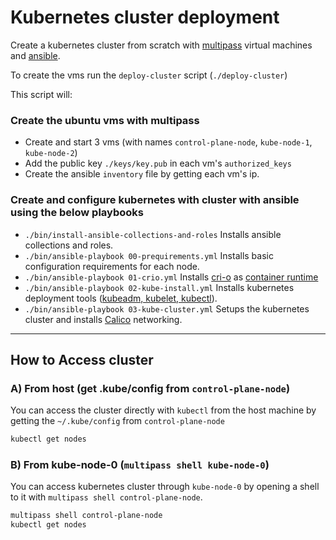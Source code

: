 # Kubernetes cluster deployment
Create a kubernetes cluster from scratch with [multipass](https://multipass.run/install) virtual machines and [ansible](https://docs.ansible.com/ansible/latest/installation_guide/intro_installation.html).



To create the vms run the `deploy-cluster` script (`./deploy-cluster`)

This script will:

### Create the ubuntu vms with multipass


* Create and start 3 vms (with names `control-plane-node`, `kube-node-1`, `kube-node-2`)
* Add the public key `./keys/key.pub` in each vm's `authorized_keys`
* Create the ansible `inventory` file by getting each vm's ip.


### Create and configure kubernetes with cluster with ansible using the below playbooks

* `./bin/install-ansible-collections-and-roles` Installs ansible collections and roles.
* `./bin/ansible-playbook 00-prequirements.yml` Installs basic configuration requirements for each node.
* `./bin/ansible-playbook 01-crio.yml` Installs [cri-o](https://cri-o.io/) as [container runtime](https://kubernetes.io/docs/setup/production-environment/container-runtimes/)
* `./bin/ansible-playbook 02-kube-install.yml` Installs kubernetes deployment tools ([kubeadm, kubelet, kubectl](https://kubernetes.io/docs/setup/production-environment/tools/kubeadm/install-kubeadm/#installing-kubeadm-kubelet-and-kubectl)).
* `./bin/ansible-playbook 03-kube-cluster.yml` Setups the kubernetes cluster and installs [Calico](https://projectcalico.docs.tigera.io/about/about-calico) networking.


_______________________

## How to Access cluster

### A) From host (get .kube/config from `control-plane-node`)
You can access the cluster directly with `kubectl` from the host machine by getting the `~/.kube/config` from `control-plane-node`
```bash
kubectl get nodes
```
### B) From kube-node-0 (`multipass shell kube-node-0`)
You can access kubernetes cluster through `kube-node-0` by opening a shell to it with `multipass shell control-plane-node`.
```bash
multipass shell control-plane-node
kubectl get nodes
```
